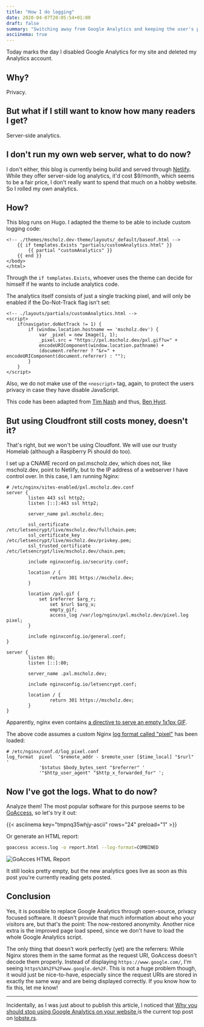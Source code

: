 ```yaml
---
title: "How I do logging"
date: 2020-04-07T20:05:54+01:00
draft: false
summary: "Switching away from Google Analytics and keeping the user's privacy alive."
asciinema: true
---
```


Today marks the day I disabled Google Analytics for my site and deleted my Analytics account.

## Why?
Privacy.

## But what if I still want to know how many readers I get?
Server-side analytics.

## I don't run my own web server, what to do now?
I don't either, this blog is currently being build and served through [Netlify](https://www.netlify.com/). While they offer server-side log analytics, it'd cost $9/month, which seems to be a fair price, I don't really want to spend that much on a hobby website. So I rolled my own analytics.

## How?

This blog runs on Hugo. I adapted the theme to be able to include custom logging code:

```go-html-template {linenos=table,linenostart=0}
<!-- ./themes/mscholz.dev-theme/layouts/_default/baseof.html -->
	{{ if templates.Exists "partials/customAnalytics.html" }}
		{{ partial "customAnalytics" }}
	{{ end }}
</body>
</html>
```

Through the ```if templates.Exists```, whoever uses the theme can decide for himself if he wants to include analytics code.

The analytics itself consists of just a single tracking pixel, and will only be enabled if the Do-Not-Track flag isn't set:

```go-html-template {linenos=table,linenostart=0}
<!-- ./layouts/partials/customAnalytics.html -->
<script>
    if(navigator.doNotTrack != 1) {
        if (window.location.hostname == 'mscholz.dev') {
            var _pixel = new Image(1, 1);
            _pixel.src = "https://pxl.mscholz.dev/pxl.gif?u=" +
            encodeURIComponent(window.location.pathname) +
            (document.referrer ? "&r=" + encodeURIComponent(document.referrer) : "");
        }
    }
</script>
```

Also, we do not make use of the ```<noscript>``` tag, again, to protect the users privacy in case they have disable JavaScript.

This code has been adapted from [Tim Nash](https://timnash.co.uk/pixel-tracking-with-nginx-a-tiny-bit-of-javascript/) and thus, [Ben Hyot](https://benhoyt.com/writings/replacing-google-analytics/).

## But using Cloudfront still costs money, doesn't it?

That's right, but we won't be using Cloudfont. We will use our trusty Homelab (although a Raspberry Pi should do too).

I set up a CNAME record on pxl.mscholz.dev, which does not, like mscholz.dev, point to Netlify, but to the IP address of a webserver I have control over. In this case, I am running Nginx:

```nginx {linenos=table,linenostart=0}
# /etc/nginx/sites-enabled/pxl.mscholz.dev.conf
server {
        listen 443 ssl http2;
        listen [::]:443 ssl http2;

        server_name pxl.mscholz.dev;

        ssl_certificate /etc/letsencrypt/live/mscholz.dev/fullchain.pem;
        ssl_certificate_key /etc/letsencrypt/live/mscholz.dev/privkey.pem;
        ssl_trusted_certificate /etc/letsencrypt/live/mscholz.dev/chain.pem;

        include nginxconfig.io/security.conf;

        location / {
                return 301 https://mscholz.dev;
        }

        location /pxl.gif {
            set $referrer $arg_r;
                set $rurl $arg_u;
                empty_gif;
                access_log /var/log/nginx/pxl.mscholz.dev/pixel.log pixel;
        }

        include nginxconfig.io/general.conf;
}

server {
        listen 80;
        listen [::]:80;

        server_name .pxl.mscholz.dev;

        include nginxconfig.io/letsencrypt.conf;

        location / {
                return 301 https://mscholz.dev;
        }
}
```

Apparently, nginx even contains [a directive to serve an empty 1x1px GIF](https://nginx.org/en/docs/http/ngx_http_empty_gif_module.html).

The above code assumes a custom Nginx [log format called "pixel"](https://timnash.co.uk/pixel-tracking-with-nginx-a-tiny-bit-of-javascript/) has been loaded:

```nginx
# /etc/nginx/conf.d/log_pixel.conf
log_format  pixel  '$remote_addr - $remote_user [$time_local] "$rurl" '
            '$status $body_bytes_sent "$referrer" '
            '"$http_user_agent" "$http_x_forwarded_for" ';
```

## Now I've got the logs. What to do now?

Analyze them! The most popular software for this purpose seems to be [GoAccess](https://goaccess.io/), so let's try it out:

{{< asciinema key="tmpnq35whjy-ascii" rows="24" preload="1" >}}

Or generate an HTML report:

```sh
goaccess access.log -o report.html --log-format=COMBINED
```

![GoAcces HTML Report](/goaccess.png)

It still looks pretty empty, but the new analytics goes live as soon as this post you're currently reading gets posted.

## Conclusion

Yes, it is possible to replace Google Analytics through open-source, privacy focused software. It doesn't provide that much information about who your visitors are, but that's the point: The now-restored anonymity. Another nice extra is the improved page load speed, since we don't have to load the whole Google Analytics script.

The only thing that doesn't work perfectly (yet) are the referrers: While Nginx stores them in the same format as the request URI, GoAccess doesn't decode them properly. Instead of displaying ```https://www.google.com/```, I'm seeing ```https%3A%2F%2Fwww.google.de%2F```. This is not a huge problem though, it would just be nice-to-have, especially since the request URIs are stored in exactly the same way and are being displayed correctly. If you know how to fix this, let me know!

________

Incidentally, as I was just about to publish this article, I noticed that [Why you should stop using Google Analytics on your website
](https://plausible.io/blog/remove-google-analytics) is the current top post on [lobste.rs](https://lobste.rs).